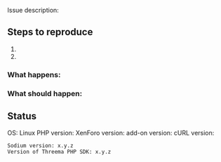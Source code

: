 Issue description:

## Steps to reproduce

1.
2.

### What happens:

### What should happen:

## Status

OS: Linux
PHP version:
XenForo version:
add-on version:
cURL version:

<!-- Copy the status message from the ACP in the settings, you do not have to include your remaining credits) -->  

```
Sodium version: x.y.z
Version of Threema PHP SDK: x.y.z
```

<!--
_Note:_ You can find more information on how to create issues in [the contributing guide](../CONTRIBUTING.md). If you only propose an enhancement and things like "steps to reproduce" do not matter in this case, you can of course `Ctrl+A` everything a delete it. :smiley:
-->
